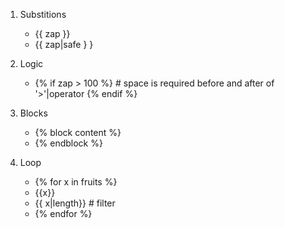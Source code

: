 1. Substitions

   - {{ zap }}
   - {{ zap|safe }
     }

2. Logic

   - {% if zap > 100 %} # space is required before and after of '>'|operator
     {% endif %}

3. Blocks

   - {% block content %}
   - {% endblock %}

4. Loop
   - {% for x in fruits %}
   - {{x}}
   - {{ x|length}} # filter
   - {% endfor %}
